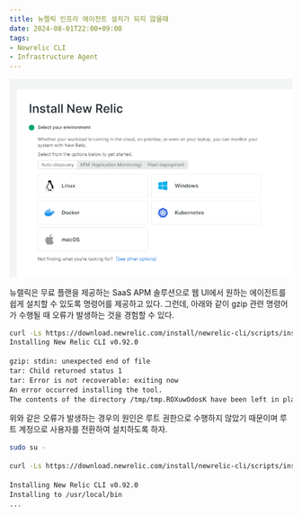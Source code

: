 ```yaml
---
title: 뉴렐릭 인프라 에이전트 설치가 되지 않을때
date: 2024-08-01T22:00+09:00
tags:
- Newrelic CLI
- Infrastructure Agent
---
```


![](/images/posts/install-newrelic-infra-agent/01.png)

뉴렐릭은 무료 플랜을 제공하는 SaaS APM 솔루션으로 웹 UI에서 원하는 에이전트를 쉽게 설치할 수 있도록 명령어를 제공하고 있다. 그런데, 아래와 같이 gzip 관련 명령어가 수행될 때 오류가 발생하는 것을 경험할 수 있다.

```sh
curl -Ls https://download.newrelic.com/install/newrelic-cli/scripts/install.sh | bash && sudo NEW_RELIC_API_KEY=NRAK-XXXX NEW_RELIC_ACCOUNT_ID=45XXXXX /usr/local/bin/newrelic install
Installing New Relic CLI v0.92.0

gzip: stdin: unexpected end of file
tar: Child returned status 1
tar: Error is not recoverable: exiting now
An error occurred installing the tool.
The contents of the directory /tmp/tmp.ROXuwOdosK have been left in place to help to debug the issue.
```

위와 같은 오류가 발생하는 경우의 원인은 루트 권한으로 수행하지 않았기 때문이며 루트 계정으로 사용자를 전환하여 설치하도록 하자.

```sh
sudo su -

curl -Ls https://download.newrelic.com/install/newrelic-cli/scripts/install.sh | bash && sudo NEW_RELIC_API_KEY=NRAK-XXXX NEW_RELIC_ACCOUNT_ID=45XXXXX /usr/local/bin/newrelic install

Installing New Relic CLI v0.92.0
Installing to /usr/local/bin
...
```
